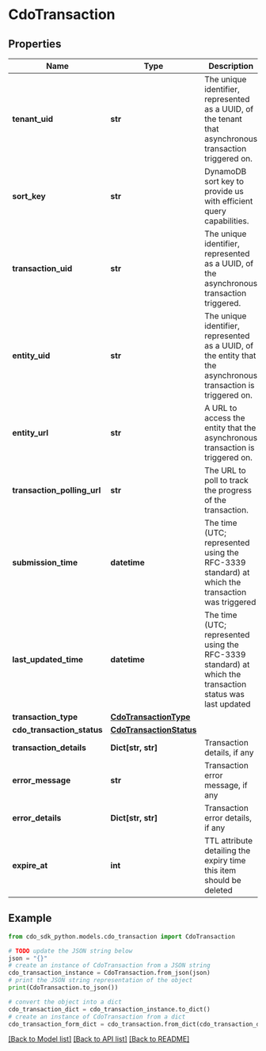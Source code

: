 # CdoTransaction


## Properties

Name | Type | Description | Notes
------------ | ------------- | ------------- | -------------
**tenant_uid** | **str** | The unique identifier, represented as a UUID, of the tenant that asynchronous transaction triggered on. | [optional] 
**sort_key** | **str** | DynamoDB sort key to provide us with efficient query capabilities. | [optional] 
**transaction_uid** | **str** | The unique identifier, represented as a UUID, of the asynchronous transaction triggered. | [optional] 
**entity_uid** | **str** | The unique identifier, represented as a UUID, of the entity that the asynchronous transaction is triggered on. | [optional] 
**entity_url** | **str** | A URL to access the entity that the asynchronous transaction is triggered on. | [optional] 
**transaction_polling_url** | **str** | The URL to poll to track the progress of the transaction. | [optional] 
**submission_time** | **datetime** | The time (UTC; represented using the RFC-3339 standard) at which the transaction was triggered | [optional] 
**last_updated_time** | **datetime** | The time (UTC; represented using the RFC-3339 standard) at which the transaction status was last updated | [optional] 
**transaction_type** | [**CdoTransactionType**](CdoTransactionType.md) |  | [optional] 
**cdo_transaction_status** | [**CdoTransactionStatus**](CdoTransactionStatus.md) |  | [optional] 
**transaction_details** | **Dict[str, str]** | Transaction details, if any | [optional] 
**error_message** | **str** | Transaction error message, if any | [optional] 
**error_details** | **Dict[str, str]** | Transaction error details, if any | [optional] 
**expire_at** | **int** | TTL attribute detailing the expiry time this item should be deleted | [optional] 

## Example

```python
from cdo_sdk_python.models.cdo_transaction import CdoTransaction

# TODO update the JSON string below
json = "{}"
# create an instance of CdoTransaction from a JSON string
cdo_transaction_instance = CdoTransaction.from_json(json)
# print the JSON string representation of the object
print(CdoTransaction.to_json())

# convert the object into a dict
cdo_transaction_dict = cdo_transaction_instance.to_dict()
# create an instance of CdoTransaction from a dict
cdo_transaction_form_dict = cdo_transaction.from_dict(cdo_transaction_dict)
```
[[Back to Model list]](../README.md#documentation-for-models) [[Back to API list]](../README.md#documentation-for-api-endpoints) [[Back to README]](../README.md)


